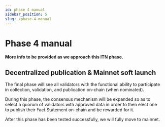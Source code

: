 ```yaml
---
id: phase 4 manual
sidebar_position: 5
slug: /phase-4-manual
---
```


# Phase 4 manual

**More info to be provided as we approach this ITN phase.**

## Decentralized publication & Mainnet soft launch

The final phase will see all validators with the functional ability to
participate in collection, validation, and publication on-chain (when
nominated).

During this phase, the consensus mechanism will be expanded so as to select a
quorum of validators with approved data in order to then elect one to publish
their Fact Statement on-chain and be rewarded for it.

After this phase has been tested successfully, we will fully move to mainnet.
